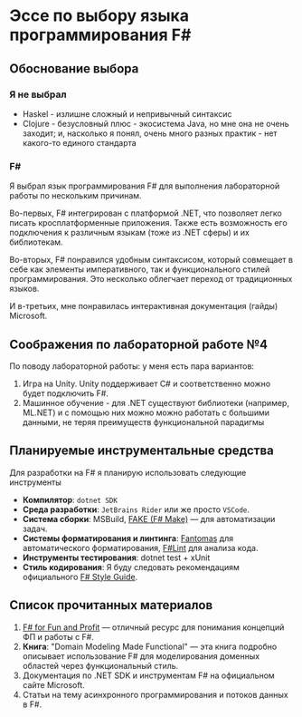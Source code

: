 # Эссе по выбору языка программирования F\#

## Обоснование выбора

### Я не выбрал

* Haskel - излишне сложный и непривычный
синтаксис
* Clojure - безусловный плюс - экосистема Java, но мне она не очень заходит;
и, насколько я понял, очень много разных практик - нет какого-то единого стандарта

### F\#

Я выбрал язык программирования F#
для выполнения лабораторной работы по нескольким причинам.

Во-первых,  F# интегрирован с платформой .NET,
что позволяет легко писать кросплатформенные приложения.
Также есть возможность его подключения к различным языкам
(тоже из .NET сферы) и их библиотекам.

Во-вторых, F# понравился удобным синтаксисом, который совмещает в себе
как элементы императивного, так и функционального стилей программирования.
 Это несколько облегчает переход от традиционных языков.

И в-третьих, мне понравилась интерактивная документация (гайды) Microsoft.

## Соображения по лабораторной работе №4

По поводу лабораторной работы: у меня есть пара вариантов:

1. Игра на Unity. Unity поддерживает C# и соответственно можно будет подключить F#.
2. Машинное обучение - для .NET существуют библиотеки
(например, ML.NET) и с помощью них можно можно работать с большими данными,
 не теряя преимуществ функциональной парадигмы

## Планируемые инструментальные средства

Для разработки на F# я планирую использовать следующие инструменты

* **Компилятор**: `dotnet SDK`
* **Среда разработки**: `JetBrains Rider` или же просто `VSCode`.
* **Система сборки**: MSBuild, [FAKE (F# Make)](https://fake.build/)
— для автоматизации задач.
* **Системы форматирования и линтинга**:
[Fantomas](https://github.com/fsprojects/fantomas)
для автоматического форматирования,
[F#Lint](https://github.com/fsprojects/FSharpLint)
для анализа кода.
* **Инструменты тестирования**: dotnet test + xUnit
* **Стиль кодирования**: Я буду следовать рекомендациям официального [F# Style Guide](https://docs.microsoft.com/en-us/dotnet/fsharp/style-guide/).

## Список прочитанных материалов

1. [F# for Fun and Profit](https://fsharpforfunandprofit.com) —
отличный ресурс для понимания концепций ФП и работы с F#.
2. **Книга**: "Domain Modeling Made Functional" — эта книга подробно описывает
использование F# для моделирования доменных областей через функциональный стиль.
3. Документация по .NET SDK и инструментам F# на официальном сайте Microsoft.
4. Статьи на тему асинхронного программирования и потоков данных в F#.

